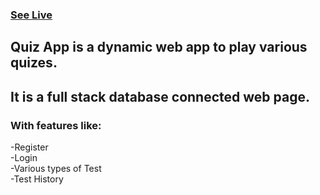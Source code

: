 ### [See Live](https://sawaal-jawaab.netlify.app/)

## Quiz App is a dynamic web app to play various quizes.
## It is a full stack database connected web page.
### With features like:				
-Register <br/>	
-Login <br/>
-Various types of Test<br/>
-Test History<br/>

